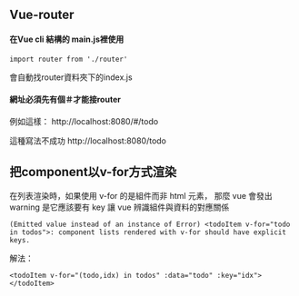 ## Vue-router
#### 在Vue cli 結構的 main.js裡使用

```
import router from './router'
```
會自動找router資料夾下的index.js

#### 網址必須先有個＃才能接router

例如這樣：
http://localhost:8080/#/todo

這種寫法不成功
http://localhost:8080/todo


## 把component以v-for方式渲染
在列表渲染時，如果使用 v-for 的是組件而非 html 元素，
那麼 vue 會發出 warning 是它應該要有 key
讓 vue 辨識組件與資料的對應關係

```
(Emitted value instead of an instance of Error) <todoItem v-for="todo in todos">: component lists rendered with v-for should have explicit keys. 
```

解法：

    <todoItem v-for="(todo,idx) in todos" :data="todo" :key="idx"></todoItem>

